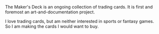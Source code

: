 The Maker's Deck is an ongoing collection of trading cards. It is first and foremost an art-and-documentation project.

I love trading cards, but am neither interested in sports or fantasy games. So I am making the cards I would want to buy.